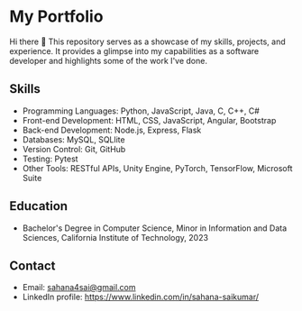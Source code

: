 <!--
**sahanasai11/sahanasai11** is a ✨ _special_ ✨ repository because its `README.md` (this file) appears on your GitHub profile.

Here are some ideas to get you started:

- 🔭 I’m currently working on ...
- 🌱 I’m currently learning ...
- 👯 I’m looking to collaborate on ...
- 🤔 I’m looking for help with ...
- 💬 Ask me about ...
- 📫 How to reach me: ...
- 😄 Pronouns: ...
- ⚡ Fun fact: ...
-->

# My Portfolio

Hi there 👋 This repository serves as a showcase of my skills, projects, and experience. It provides a glimpse into my capabilities as a software developer and highlights some of the work I've done.

<!-- ## About Me

Introduce yourself here. Provide a brief overview of your background, experience, and areas of expertise. You can mention your passion for coding, your preferred programming languages, and any other relevant information that showcases your strengths as a developer.

## Projects

In this section, you will find a list of projects I have worked on. Each project has its own dedicated folder within this repository, containing detailed documentation, source code, and any additional resources. These projects demonstrate my technical skills, problem-solving abilities, and the breadth of my experience.

- [Project 1](/projects/project1): Brief description of the project and the technologies used.
- [Project 2](/projects/project2): Brief description of the project and the technologies used.
- [Project 3](/projects/project3): Brief description of the project and the technologies used.

Feel free to explore the projects and dive into the code. You can also find live demos or deployed versions, where applicable. -->

## Skills

- Programming Languages: Python, JavaScript, Java, C, C++, C#
- Front-end Development: HTML, CSS, JavaScript, Angular, Bootstrap
- Back-end Development: Node.js, Express, Flask
- Databases: MySQL, SQLlite
- Version Control: Git, GitHub
- Testing: Pytest
- Other Tools: RESTful APIs, Unity Engine, PyTorch, TensorFlow, Microsoft Suite

## Education

- Bachelor's Degree in Computer Science, Minor in Information and Data Sciences, California Institute of Technology, 2023

<!-- ## Experience

If you have professional experience, list your previous positions and provide a brief overview of your responsibilities and achievements. Highlight projects or accomplishments that are relevant to the position you are seeking. If you have worked on open-source projects or contributed to other repositories, mention them here as well.

- Company Name, Position, Date: Brief overview of responsibilities and achievements.
- Company Name, Position, Date: Brief overview of responsibilities and achievements. -->

## Contact

- Email: sahana4sai@gmail.com
- LinkedIn profile: https://www.linkedin.com/in/sahana-saikumar/

